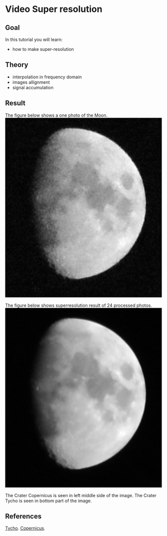 Video Super resolution 
==========================

Goal
----

In this tutorial you will learn:

-   how to make super-resolution


Theory
------

-   interpolation in frequency domain
-   images allignment 
-   signal accumulation

Result
------

The figure below shows a one photo of the Moon.
![](/www/images/one_frame.jpg)

The figure below shows superresolution result of 24 processed photos.
![](/www/images/superres.jpg)

The Crater Copernicus is seen in left middle side of the image.
The Crater Tycho is seen in bottom part of the image.

References
------
[Tycho](https://en.wikipedia.org/wiki/Tycho_(lunar_crater)).
[Copernicus](https://en.wikipedia.org/wiki/Copernicus_(lunar_crater)).
